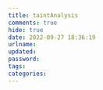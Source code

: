 ```yaml
---
title: taintAnalysis
comments: true
hide: true
date: 2022-09-27 18:36:19
urlname:
updated:
password:
tags:
categories:
---
```






<!-- more -->